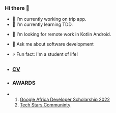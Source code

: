 ### Hi there 👋

<!--
**ikmazameti/ikmazameti** is a ✨ _special_ ✨ repository because its `README.md` (this file) appears on your GitHub profile.

Here are some ideas to get you started:
 -->
- 🔭 I’m currently working on trip app.
- 🌱 I’m currently learning TDD.
<!-- - 👯 I’m looking to collaborate on ... -->
- 🤔 I’m looking for remote work in Kotlin Android.
- 💬 Ask me about software development
- ⚡ Fun fact: I'm a student of life!
- ### [CV](https://docs.google.com/document/d/1CMXXqtnY7kXfiEzxWIFxvi_2Wy_UwziZcxzfXEa2At8/edit?usp=sharing)
  
- ### AWARDS
- 1. [Google Africa Developer Scholarship 2022](https://adscerts.com/scholar/1A9256FE537EFE6)
  2. [Tech Stars Communinty](https://drive.google.com/file/d/10OlgVckXFg-VulcciWzjgSafoK-GEC4e/view?usp=drive_link)

